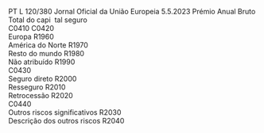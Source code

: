 PT  L 120/380 Jornal Oficial da União Europeia 5.5.2023
 Prémio Anual 
Bruto  Total do capi ­
tal seguro  
C0410  C0420  
Europa  R1960  
América do Norte  R1970  
Resto do mundo  R1980  
Não atribuído  R1990  
C0430  
Seguro direto  R2000  
Resseguro  R2010  
Retrocessão  R2020  
C0440  
Outros riscos significativos  R2030  
Descrição dos outros riscos  R2040